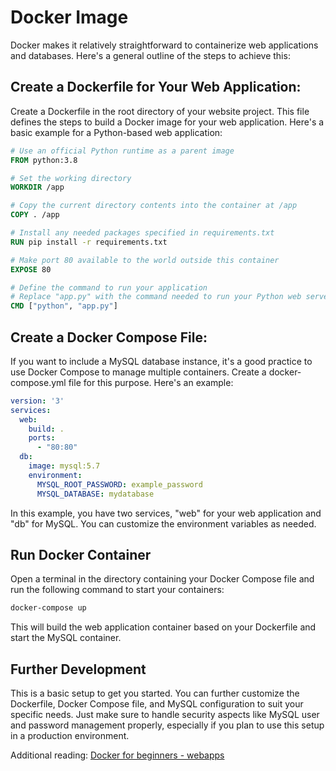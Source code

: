 # Docker Image

Docker makes it relatively straightforward to containerize web applications and databases. Here's a general outline of the steps to achieve this:

## Create a Dockerfile for Your Web Application:

Create a Dockerfile in the root directory of your website project. This file defines the steps to build a Docker image for your web application. Here's a basic example for a Python-based web application:

```dockerfile
# Use an official Python runtime as a parent image
FROM python:3.8

# Set the working directory
WORKDIR /app

# Copy the current directory contents into the container at /app
COPY . /app

# Install any needed packages specified in requirements.txt
RUN pip install -r requirements.txt

# Make port 80 available to the world outside this container
EXPOSE 80

# Define the command to run your application
# Replace "app.py" with the command needed to run your Python web server.
CMD ["python", "app.py"]
```

## Create a Docker Compose File:

If you want to include a MySQL database instance, it's a good practice to use Docker Compose to manage multiple containers. Create a docker-compose.yml file for this purpose. Here's an example:

```yaml
version: '3'
services:
  web:
    build: .
    ports:
      - "80:80"
  db:
    image: mysql:5.7
    environment:
      MYSQL_ROOT_PASSWORD: example_password
      MYSQL_DATABASE: mydatabase
```

In this example, you have two services, "web" for your web application and "db" for MySQL. You can customize the environment variables as needed.

## Run Docker Container

Open a terminal in the directory containing your Docker Compose file and run the following command to start your containers:

```bash
docker-compose up
```

This will build the web application container based on your Dockerfile and start the MySQL container.

## Further Development

This is a basic setup to get you started. You can further customize the Dockerfile, Docker Compose file, and MySQL configuration to suit your specific needs. Just make sure to handle security aspects like MySQL user and password management properly, especially if you plan to use this setup in a production environment.

Additional reading: [Docker for beginners - webapps](https://grigorkh.medium.com/docker-for-beginners-part-3-webapps-with-docker-18f2243c144e)